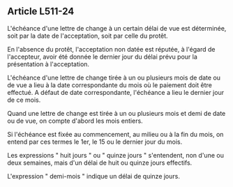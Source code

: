 Article L511-24
----
L'échéance d'une lettre de change à un certain délai de vue est déterminée, soit
par la date de l'acceptation, soit par celle du protêt.

En l'absence du protêt, l'acceptation non datée est réputée, à l'égard de
l'accepteur, avoir été donnée le dernier jour du délai prévu pour la
présentation à l'acceptation.

L'échéance d'une lettre de change tirée à un ou plusieurs mois de date ou de vue
a lieu à la date correspondante du mois où le paiement doit être effectué. A
défaut de date correspondante, l'échéance a lieu le dernier jour de ce mois.

Quand une lettre de change est tirée à un ou plusieurs mois et demi de date ou
de vue, on compte d'abord les mois entiers.

Si l'échéance est fixée au commencement, au milieu ou à la fin du mois, on
entend par ces termes le 1er, le 15 ou le dernier jour du mois.

Les expressions " huit jours " ou " quinze jours " s'entendent, non d'une ou
deux semaines, mais d'un délai de huit ou quinze jours effectifs.

L'expression " demi-mois " indique un délai de quinze jours.

